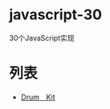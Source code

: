 # javascript-30
30个JavaScript实现

# 列表
  - [Drum　Kit](https://huntdream.github.io/javascript-30/drumKit)
